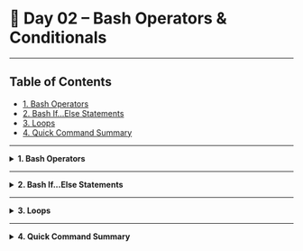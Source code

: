 # 🐧 Day 02 – Bash Operators & Conditionals

---

## Table of Contents

- [1. Bash Operators](#1-bash-operators)
- [2. Bash If...Else Statements](#2-bash-ifelse-statements)
- [3. Loops](#1-loops)
- [4. Quick Command Summary](#3-quick-command-summary)

---

<details>
<summary><strong>1. Bash Operators</strong></summary>

### Theory & Notes

#### Comparison Operators

These are used for comparing numerical values inside `if` statements.

- `-eq`: Equal to  
- `-ne`: Not equal to  
- `-lt`: Less than  
- `-le`: Less than or equal to  
- `-gt`: Greater than  
- `-ge`: Greater than or equal to  

#### String Comparison Operators

Used for comparing strings. For ASCII alphabetical order (`<` and `>`), use `[[ ]]` instead of `[ ]`.

- `=`: Equal to  
- `!=`: Not equal to  
- `<`: Less than, in ASCII alphabetical order  
- `>`: Greater than, in ASCII alphabetical order  

#### Arithmetic Operators

Perform mathematical calculations within `$((...))`.

- `+`: Addition  
- `-`: Subtraction  
- `*`: Multiplication  
- `/`: Division  
- `%`: Modulus (remainder)  

#### Logical Operators

Combine multiple conditions.

- `&&`: Logical AND  
- `||`: Logical OR  
- `!`: Logical NOT  

#### File Test Operators

Check attributes of files and directories.

- `-e`: Checks if a file exists  
- `-d`: Checks if a directory exists  
- `-f`: Checks if a regular file exists  
- `-s`: Checks if a file is not empty  

### Example

```bash
#!/bin/bash

# A) Comparison & Logical
num1=15
num2=10
if [ $num1 -gt 10 ] && [ $num2 -lt 15 ]; then
  echo "Both conditions are true."
fi

# B) String Comparison
string1="apple"
string2="banana"
if [ "$string1" != "$string2" ]; then
  echo "Strings are not equal."
fi

# C) File Test
file="example.txt"
touch "$file"
if [ -e "$file" ]; then
  echo "File exists."
fi
rm "$file"
````

```output
Both conditions are true.
Strings are not equal.
File exists.
```

| Operator   | Purpose                         | Example                  |
| ---------- | ------------------------------- | ------------------------ |
| `-eq`      | Numeric equality                | `[ $num -eq 10 ]`        |
| `=`        | String equality                 | `[ "$name" = "user" ]`   |
| `&&`       | Logical AND                     | `[ cond1 ] && [ cond2 ]` |
| `[[ < ]]`  | String less than (alphabetical) | `[[ "a" < "b" ]]`        |
| `-f`       | Test for regular file           | `[ -f "/etc/passwd" ]`   |
| `$((...))` | Arithmetic expression           | `sum=$((num1 + num2))`   |

</details>

---


<details>
<summary><strong>2. Bash If...Else Statements</strong></summary>

### Theory & Notes

* **`if` statement:** Executes a block of code if a condition is true. The condition is enclosed in square brackets `[ ]`, and the block ends with `fi`.
* **`if...else` statement:** Executes a different block of code if the initial condition is false. The alternative block is introduced by `else`.
* **`elif` statement:** Allows checking multiple conditions in sequence. If the first condition is false, the next `elif` is checked.
* **Nested `if` statements:** An `if` can be placed inside another `if` for more complex logic. Each block must be closed with `fi`.

### Example

```bash
#!/bin/bash

# 1) If Statement
num=15
if [ "$num" -gt 10 ]; then
  echo "Number is greater than 10"
fi

# 2) If...Else Statement
num=8
if [ "$num" -gt 10 ]; then
  echo "Number is greater than 10"
else
  echo "Number is 10 or less"
fi

# 3) If...Elif...Else Statement
num=10
if [ "$num" -gt 10 ]; then
  echo "Number is greater than 10"
elif [ "$num" -eq 10 ]; then
  echo "Number is exactly 10"
else
  echo "Number is less than 10"
fi

# 4) Nested If Statement
num=5
if [ "$num" -gt 0 ]; then
  if [ "$num" -lt 10 ]; then
    echo "Number is between 1 and 9"
  fi
fi
```

```output
Number is greater than 10
Number is 10 or less
Number is exactly 10
Number is between 1 and 9
```

| Command              | Purpose                      | Example               |
| -------------------- | ---------------------------- | --------------------- |
| `if [ condition ]`   | Start conditional block      | `if [ $num -eq 10 ]`  |
| `then`               | Mark start of code block     | N/A                   |
| `else`               | Start alternative code block | N/A                   |
| `elif [ condition ]` | Check a secondary condition  | `elif [ $num -gt 5 ]` |
| `fi`                 | End conditional block        | N/A                   |

</details>

---

<details>
<summary><strong>3. Loops</strong></summary>

### Theory & Notes

Loops let you repeat the same block of code multiple times—handy for batch tasks or polling:

* **For Loop**  
  Use when you know the items or range up front.  
  ```bash
  for i in {1..5}; do
    echo "Iteration $i"
  done
  #output
  Iteration 1
  Iteration 2
  Iteration 3
  Iteration 4
  Iteration 5
  ```

  This runs the body five times, setting `i` from 1 to 5.

* **While Loop**   
  Best for “run until condition changes.”

  ```bash
  count=1
  while [ "$count" -le 5 ]; do
    echo "Count is $count"
    ((count++))
  done
  #output
  Count is 1
  Count is 2
  Count is 3
  Count is 4
  Count is 5
  ```

  Checks the condition each time before entering the loop.

* **Until Loop**   
  Like `while` but inverted: “run until this becomes true.”

  ```bash
  count=1
  until [ "$count" -gt 5 ]; do
    echo "Count is $count"
    ((count++))
  done
  #output
  Count is 1
  Count is 2
  Count is 3
  Count is 4
  Count is 5
  ```

  Stops once the test succeeds.

**Controlling Flow & Nested Loops**

* **`break`**  
  Stops the **current** loop immediately and continues after its `done`.  
  ```bash
  for i in {1..5}; do
    if [ "$i" -eq 3 ]; then
      echo "Stopping at 3"
      break
    fi
    echo "i = $i"
  done
   #Output:
   i = 1
   i = 2
   Stopping at 3
   ```

* **`continue`**   
  Skips the rest of the **current** iteration and jumps to the next one.

  ```bash
  #!/bin/bash
  for i in {1..5}; do
    if [ "$i" -eq 3 ]; then
    echo "Skipping 3"
    continue
    fi
    echo "Number $i"
  done
   #Output:
   Number 1
   Number 2
   Skipping 3
   Number 4
   Number 5
   ```

* **What happens:**

   1. `i` goes from 1 to 5.
   2. When `i` is 3, `continue` skips the `echo "Number $i"` and jumps to the next iteration.

* **Nested Loops**
  One loop inside another.

  ```bash
  for outer in A B; do
    echo "Outer: $outer"
    for inner in 1 2; do
      [ "$inner" = 2 ] && continue    # skips just inner loop’s iteration
      echo "  Inner: $inner"
    done
  done
  # Output:
  # Outer: A
  #   Inner: 1
  # Outer: B
  #   Inner: 1
  ```

  * Use `break 2` to exit **both** loops at once:

    ```bash
    break 2
    ```
</details>

---

<details>
<summary><strong>4. Quick Command Summary</strong></summary>

### Quick Command Summary

| Command                                        | Purpose                                 |
| ---------------------------------------------- | --------------------------------------- |
| `-eq`, `-ne`, `-gt`, `-ge`, `-lt`, `-le`       | Numeric comparison operators            |
| `=`, `!=`, `<`, `>`                            | String comparison operators             |
| `&&`, `||`, `!`                                | Logical operators                       |
| `$(( expression ))`                            | Arithmetic evaluation                   |
| `-e`, `-f`, `-d`, `-s`                         | File test operators                     |
| `if [ condition ]`                             | Start conditional statement             |
| `then`                                         | Begin “true” branch                     |
| `else`                                         | Begin “false” branch                    |
| `elif [ condition ]`                           | Additional condition in `if...else`     |
| `fi`                                           | End conditional statement               |
| `for …; do …; done`                            | For loop                                |
| `while [ condition ]; do …; done`              | While loop                              |
| `until [ condition ]; do …; done`              | Until loop                              |
| `break`                                        | Exit current loop                       |
| `continue`                                     | Skip to next iteration in loop          |

</details>